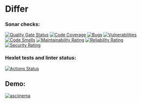 # Differ

### Sonar checks:
[![Quality Gate Status](https://sonarcloud.io/api/project_badges/measure?project=DaniilKornilov_java-project-71&branch=main&metric=alert_status)](https://sonarcloud.io/summary/overall?id=DaniilKornilov_java-project-71&branch=main)
[![Code Coverage](https://sonarcloud.io/api/project_badges/measure?project=DaniilKornilov_java-project-71&branch=main&metric=coverage)](https://sonarcloud.io/summary/overall?id=DaniilKornilov_java-project-71&branch=main)
[![Bugs](https://sonarcloud.io/api/project_badges/measure?project=DaniilKornilov_java-project-71&branch=main&metric=bugs)](https://sonarcloud.io/summary/overall?id=DaniilKornilov_java-project-71&branch=main)
[![Vulnerabilities](https://sonarcloud.io/api/project_badges/measure?project=DaniilKornilov_java-project-71&branch=main&metric=vulnerabilities)](https://sonarcloud.io/summary/overall?id=DaniilKornilov_java-project-71&branch=main)
[![Code Smells](https://sonarcloud.io/api/project_badges/measure?project=DaniilKornilov_java-project-71&branch=main&metric=code_smells)](https://sonarcloud.io/summary/overall?id=DaniilKornilov_java-project-71&branch=main)
[![Maintainability Rating](https://sonarcloud.io/api/project_badges/measure?project=DaniilKornilov_java-project-71&branch=main&metric=sqale_rating)](https://sonarcloud.io/summary/overall?id=DaniilKornilov_java-project-71&branch=main)
[![Reliability Rating](https://sonarcloud.io/api/project_badges/measure?project=DaniilKornilov_java-project-71&branch=main&metric=reliability_rating)](https://sonarcloud.io/summary/overall?id=DaniilKornilov_java-project-71&branch=main)
[![Security Rating](https://sonarcloud.io/api/project_badges/measure?project=DaniilKornilov_java-project-71&branch=main&metric=security_rating)](https://sonarcloud.io/summary/overall?id=DaniilKornilov_java-project-71&branch=main)

### Hexlet tests and linter status:
[![Actions Status](https://github.com/DaniilKornilov/java-project-71/actions/workflows/hexlet-check.yml/badge.svg)](https://github.com/DaniilKornilov/java-project-71/actions)

## Demo:
[![asciinema](https://asciinema.org/a/OV6LX0NzytwIUWtRKPhwjuzAI.svg)](https://asciinema.org/a/OV6LX0NzytwIUWtRKPhwjuzAI)